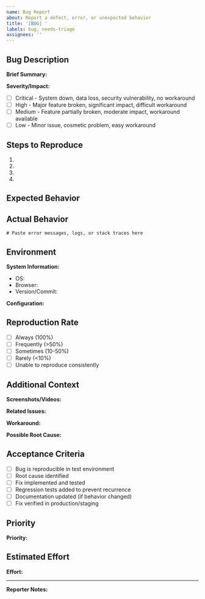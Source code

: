 ```yaml
---
name: Bug Report
about: Report a defect, error, or unexpected behavior
title: '[BUG] '
labels: bug, needs-triage
assignees: ''
---
```


## Bug Description

**Brief Summary:**
<!-- A clear and concise description of what the bug is -->

**Severity/Impact:**
<!-- How severe is this bug? Consider: data loss, system unavailability, workarounds available, etc. -->
- [ ] Critical - System down, data loss, security vulnerability, no workaround
- [ ] High - Major feature broken, significant impact, difficult workaround
- [ ] Medium - Feature partially broken, moderate impact, workaround available
- [ ] Low - Minor issue, cosmetic problem, easy workaround

## Steps to Reproduce

1.
2.
3.
4.

## Expected Behavior

<!-- What should happen? -->

## Actual Behavior

<!-- What actually happens? Include error messages, stack traces, or unexpected output -->

```
# Paste error messages, logs, or stack traces here
```

## Environment

**System Information:**
- OS: <!-- e.g., Ubuntu 22.04, macOS 14.0, Windows 11 -->
- Browser: <!-- if applicable, e.g., Chrome 120, Firefox 121, Safari 17 -->
- Version/Commit: <!-- e.g., v1.2.3, commit abc123, main branch -->

**Configuration:**
<!-- Any relevant configuration settings, environment variables, or deployment details -->

## Reproduction Rate

<!-- How often does this occur? -->
- [ ] Always (100%)
- [ ] Frequently (>50%)
- [ ] Sometimes (10-50%)
- [ ] Rarely (<10%)
- [ ] Unable to reproduce consistently

## Additional Context

**Screenshots/Videos:**
<!-- If applicable, add screenshots or screen recordings to help explain the problem -->

**Related Issues:**
<!-- Links to related issues, PRs, or discussions -->

**Workaround:**
<!-- If you've found a temporary workaround, describe it here -->

**Possible Root Cause:**
<!-- Optional: If you have insights into what might be causing this -->

## Acceptance Criteria

<!-- What needs to be done to consider this bug fixed? -->
- [ ] Bug is reproducible in test environment
- [ ] Root cause identified
- [ ] Fix implemented and tested
- [ ] Regression tests added to prevent recurrence
- [ ] Documentation updated (if behavior changed)
- [ ] Fix verified in production/staging

## Priority

<!-- Assign priority based on impact and urgency -->
**Priority:** <!-- Critical | High | Medium | Low -->

## Estimated Effort

<!-- Optional: Rough estimate of effort to fix -->
**Effort:** <!-- XS (<2h) | S (2-4h) | M (4-8h) | L (8-16h) | XL (16-32h) | XXL (>32h) -->

---

**Reporter Notes:**
<!-- Any additional information that might help in debugging -->
